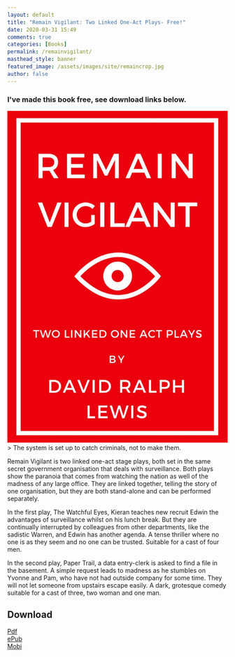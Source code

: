```yaml
---  
layout: default  
title: "Remain Vigilant: Two Linked One-Act Plays- Free!"
date: 2020-03-31 15:49  
comments: true  
categories: [Books]
permalink: /remainvigilant/
masthead_style: banner
featured_image: /assets/images/site/remaincrop.jpg
author: false
---
```

<h3>I've made this book free, see download links below.</h3>  

<img src="/assets/images/site/remain.jpg"  class="small">
> The system is set up to catch criminals, not to make them.

Remain Vigilant is two linked one-act stage plays, both set in the same secret government organisation that deals with surveillance. Both plays show the paranoia that comes from watching the nation as well of the madness of any large office. They are linked together, telling the story of one organisation, but they are both stand-alone and can be performed separately.  

In the first play, The Watchful Eyes, Kieran teaches new recruit Edwin the advantages of surveillance whilst on his lunch break. But they are continually interrupted by colleagues from other departments, like the sadistic Warren, and Edwin has another agenda. A tense thriller where no one is as they seem and no one can be trusted. Suitable for a cast of four men.  

In the second play, Paper Trail, a data entry-clerk is asked to find a file in the basement. A simple request leads to madness as he stumbles on Yvonne and Pam, who have not had outside company for some time. They will not let someone from upstairs escape easily. A dark, grotesque comedy suitable for a cast of three, two woman and one man.  

<h2>Download</h2>  

<a href="/assets/books/Remain-Vigilant-David-Ralph-Lewis.pdf">Pdf</a>  
<a href="/assets/books/Remain-Vigilant-Free-2020.epub">ePub</a>  
<a href="/assets/books/Remain-Vigilant-David-Ralph-Lewis.mobi">Mobi</a>  
